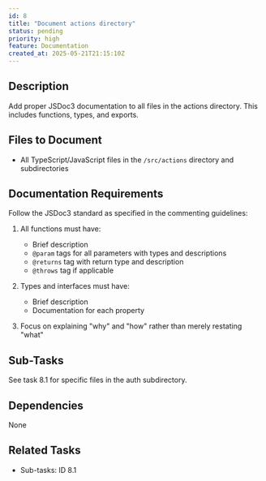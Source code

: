 ```yaml
---
id: 8
title: "Document actions directory"
status: pending
priority: high
feature: Documentation
created_at: 2025-05-21T21:15:10Z
---
```


## Description

Add proper JSDoc3 documentation to all files in the actions directory. This includes functions, types, and exports.

## Files to Document

- All TypeScript/JavaScript files in the `/src/actions` directory and subdirectories

## Documentation Requirements

Follow the JSDoc3 standard as specified in the commenting guidelines:

1. All functions must have:
   - Brief description
   - `@param` tags for all parameters with types and descriptions
   - `@returns` tag with return type and description
   - `@throws` tag if applicable

2. Types and interfaces must have:
   - Brief description
   - Documentation for each property

3. Focus on explaining "why" and "how" rather than merely restating "what"

## Sub-Tasks

See task 8.1 for specific files in the auth subdirectory.

## Dependencies

None

## Related Tasks

- Sub-tasks: ID 8.1
